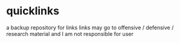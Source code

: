# quicklinks
a backup repository for links
links may go to offensive / defensive / research material and I am not responsible for user

